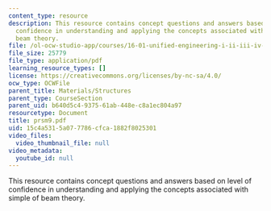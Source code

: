 ```yaml
---
content_type: resource
description: This resource contains concept questions and answers based on level of
  confidence in understanding and applying the concepts associated with simple of
  beam theory.
file: /ol-ocw-studio-app/courses/16-01-unified-engineering-i-ii-iii-iv-fall-2005-spring-2006/15c4a5315a077786cfca1882f8025301_prsm9.pdf
file_size: 25779
file_type: application/pdf
learning_resource_types: []
license: https://creativecommons.org/licenses/by-nc-sa/4.0/
ocw_type: OCWFile
parent_title: Materials/Structures
parent_type: CourseSection
parent_uid: b640d5c4-9375-61ab-448e-c8a1ec804a97
resourcetype: Document
title: prsm9.pdf
uid: 15c4a531-5a07-7786-cfca-1882f8025301
video_files:
  video_thumbnail_file: null
video_metadata:
  youtube_id: null
---
```

This resource contains concept questions and answers based on level of confidence in understanding and applying the concepts associated with simple of beam theory.